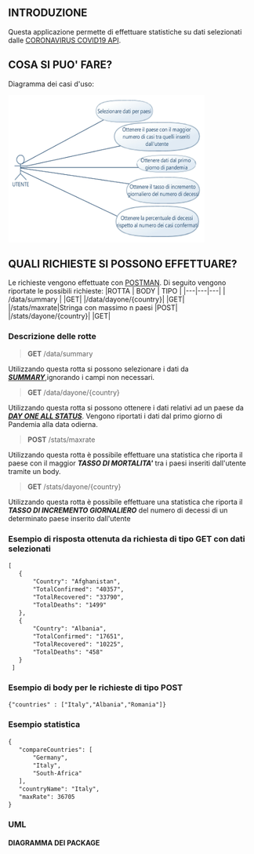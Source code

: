 ## INTRODUZIONE
Questa applicazione  permette di effettuare statistiche su dati  selezionati dalle [CORONAVIRUS COVID19 API](https://documenter.getpostman.com/view/10808728/SzS8rjbc#00030720-fae3-4c72-8aea-ad01ba17adf8).

## COSA SI PUO' FARE?
Diagramma dei casi d'uso:

<img src="https://github.com/alexxdediu/ProgettoPO/blob/master/UseCaseDiagramProject.jpg" width="400" height="300"> 




## QUALI RICHIESTE SI POSSONO EFFETTUARE?
Le richieste vengono effettuate con [POSTMAN](https://www.postman.com/).
Di seguito vengono riportate le possibili richieste:
|ROTTA | BODY | TIPO | 
|---|---|---|
| /data/summary | |GET|
|/data/dayone/{country}| |GET|
|/stats/maxrate|Stringa con massimo n paesi |POST|
|/stats/dayone/{country}| |GET|

 ### Descrizione delle rotte
 
 > **GET** /data/summary
 
 Utilizzando questa rotta si possono selezionare i dati da [***SUMMARY***](https://documenter.getpostman.com/view/10808728/SzS8rjbc#00030720-fae3-4c72-8aea-ad01ba17adf8),ignorando i campi non necessari.
 
 > **GET** /data/dayone/{country}
 
 Utilizzando questa rotta si possono ottenere i dati relativi ad un paese da [***DAY ONE ALL STATUS***](https://documenter.getpostman.com/view/10808728/SzS8rjbc#d0ca988a-ac5f-4d30-ab64-b188e45149e4).
 Vengono riportati i dati dal primo giorno di Pandemia alla data odierna.
 
 > **POST** /stats/maxrate
 
 Utilizzando questa rotta è possibile effettuare una statistica che riporta il paese con il maggior ***TASSO DI MORTALITA'*** tra i paesi inseriti dall'utente tramite un body.
 
 > **GET** /stats/dayone/{country}
 
 Utilizzando questa rotta è possibile effettuare una statistica che riporta il ***TASSO DI INCREMENTO GIORNALIERO*** del numero di decessi di un determinato paese inserito dall'utente
 
 
 ### Esempio di risposta ottenuta da richiesta di tipo GET con dati selezionati
 ```
 [
    {
        "Country": "Afghanistan",
        "TotalConfirmed": "40357",
        "TotalRecovered": "33790",
        "TotalDeaths": "1499"
    },
    {
        "Country": "Albania",
        "TotalConfirmed": "17651",
        "TotalRecovered": "10225",
        "TotalDeaths": "458"
    }
  ]
 ```
 ### Esempio di body per le richieste di tipo POST
 ```
 {"countries" : ["Italy","Albania","Romania"]}
 ```
 ### Esempio statistica
 ```
 {
    "compareCountries": [
        "Germany",
        "Italy",
        "South-Africa"
    ],
    "countryName": "Italy",
    "maxRate": 36705
}
 ```
 ### UML
  #### DIAGRAMMA DEI PACKAGE
  
 
